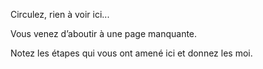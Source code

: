 Circulez, rien à voir ici...

Vous venez d’aboutir à une page manquante.

Notez les étapes qui vous ont amené ici et donnez les moi.
